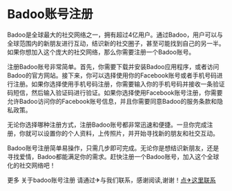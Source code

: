 # Badoo账号注册

Badoo是全球最大的社交网络之一，拥有超过4亿用户。通过Badoo，用户可以与全球范围内的新朋友进行互动，结识新的社交圈子，甚至可能找到自己的另一半。如果你想加入这个庞大的社交网络，那么你需要注册一个Badoo账号。

注册Badoo账号非常简单。首先，你需要下载并安装Badoo应用程序，或者访问Badoo的官方网站。接下来，你可以选择使用你的Facebook账号或者手机号码进行注册。如果你选择使用手机号码注册，你需要输入你的手机号码并接收一条验证码短信，然后输入验证码进行验证。如果你选择使用Facebook账号注册，你需要允许Badoo访问你的Facebook账号信息，并且你需要同意Badoo的服务条款和隐私政策。

无论你选择哪种注册方式，注册Badoo账号都非常迅速和便捷。一旦你完成注册，你就可以设置你的个人资料，上传照片，并开始寻找新的朋友和社交互动。

Badoo账号注册简单易操作，只需几步即可完成。无论你是想结识新朋友，还是寻找爱情，Badoo都能满足你的需求。赶快注册一个Badoo账号，加入这个全球化的社交网络吧！

更多 关于badoo账号注册 请通过✈与我们联系，感谢阅读,谢谢！[点✈这里联系](https://ww.k02.cc)